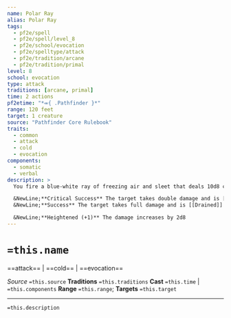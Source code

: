 ```yaml
---
name: Polar Ray
alias: Polar Ray
tags:
  - pf2e/spell
  - pf2e/spell/level_8
  - pf2e/school/evocation
  - pf2e/spelltype/attack
  - pf2e/tradition/arcane
  - pf2e/tradition/primal
level: 8
school: evocation
type: attack
traditions: [arcane, primal]
time: 2 actions
pf2etime: "*⬺{ .Pathfinder }*"
range: 120 feet
target: 1 creature
source: "Pathfinder Core Rulebook"
traits:
  - common
  - attack
  - cold
  - evocation
components:
  - somatic
  - verbal
description: >
  You fire a blue-white ray of freezing air and sleet that deals 10d8 cold damage. Make a spell attack roll against the target.

  &NewLine;**Critical Success** The target takes double damage and is [[Drained]] 2
  &NewLine;**Success** The target takes full damage and is [[Drained]] 2

  &NewLine;**Heightened (+1)** The damage increases by 2d8
---
```

# `=this.name`
==attack== | ==cold== | ==evocation==

*Source* `=this.source`
**Traditions** `=this.traditions`
**Cast** `=this.time` | `=this.components`
**Range** `=this.range`; **Targets** `=this.target`

***
`=this.description`